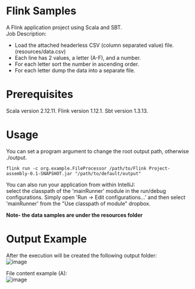 # Flink Samples
A Flink application project using Scala and SBT.  
Job Description:  
* Load the attached headerless  CSV (column separated value) file. (resources/data.csv)
* Each line has 2 values, a letter (A-F), and a number.
* For each letter sort the number in ascending order.
* For each letter dump the data into a separate file.

# Prerequisites
Scala version 2.12.11.
Flink version 1.12.1.
Sbt version 1.3.13.

# Usage
You can set a program argument to change the root output path, otherwise ./output.

```
flink run -c org.example.FileProcessor /path/to/Flink Project-assembly-0.1-SNAPSHOT.jar "/path/to/default/output"
```


You can also run your application from within IntelliJ:  
select the classpath of the 'mainRunner' module in the run/debug configurations.
Simply open 'Run -> Edit configurations...' and then select 'mainRunner' from the "Use classpath of module" dropbox. 

**Note- the data samples are under the resources folder**

# Output Example
After the execution will be created the following output folder:  
![image](https://user-images.githubusercontent.com/32271159/108609776-f6762480-73d8-11eb-9c90-8a4270bdf5e1.png)

File content example (A):  
![image](https://user-images.githubusercontent.com/32271159/108609869-992ea300-73d9-11eb-8ee6-3a12b801b606.png)